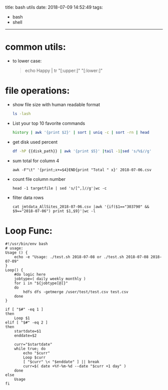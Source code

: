 title: bash utils
date: 2018-07-09 14:52:49
tags:
- bash
- shell
---
# common utils:
- to lower case:
  > echo Happy | tr "[:upper:]" "[:lower:]"


# file operations:
- show file size with human readable format
  ```bash
  ls -lash
  ```
- List your top 10 favorite commands
  ```bash
  history | awk '{print $2}' | sort | uniq -c | sort -rn | head
  ```
- get  disk used percent
  ```bash
  df -hP {{disk_path}} | awk '{print $5}' |tail -1|sed 's/%$//g'
  ```
- sum total for column 4
  ```
  awk -F"\t" '{print;x+=$4}END{print "Total " x}' 2018-07-06.csv
  ```
- count file column number
  ```
  head -1 targetfile | sed 's/[^,]//g'|wc -c
  ```
- filter data rows
  ```
  cat jmtdata_AllSites_2018-07-06.csv |awk '{if($1=="303790" && $9=="2018-07-06") print $1,$9}'|wc -l
  ```

# Loop Func:
```shell
#!/usr/bin/env bash
# usage:
Usage () {
    echo -e "Usage: ./test.sh 2018-07-08 or ./test.sh 2018-07-08 2018-07-09"
}
Loop() {
    #do logic here
    jobtype=( daily weekly monthly )
    for i in "${jobtype[@]}"
    do
        hdfs dfs -getmerge /user/test/test.csv test.csv
    done
}

if [ "$#" -eq 1 ]
then
    Loop $1
elif [ "$#" -eq 2 ]
then
    startdate=$1
    enddate=$2

    curr="$startdate"
    while true; do
        echo "$curr"
        Loop $curr
        [ "$curr" \< "$enddate" ] || break
        curr=$( date +%Y-%m-%d --date "$curr +1 day" )
    done
else
    Usage
fi
```
